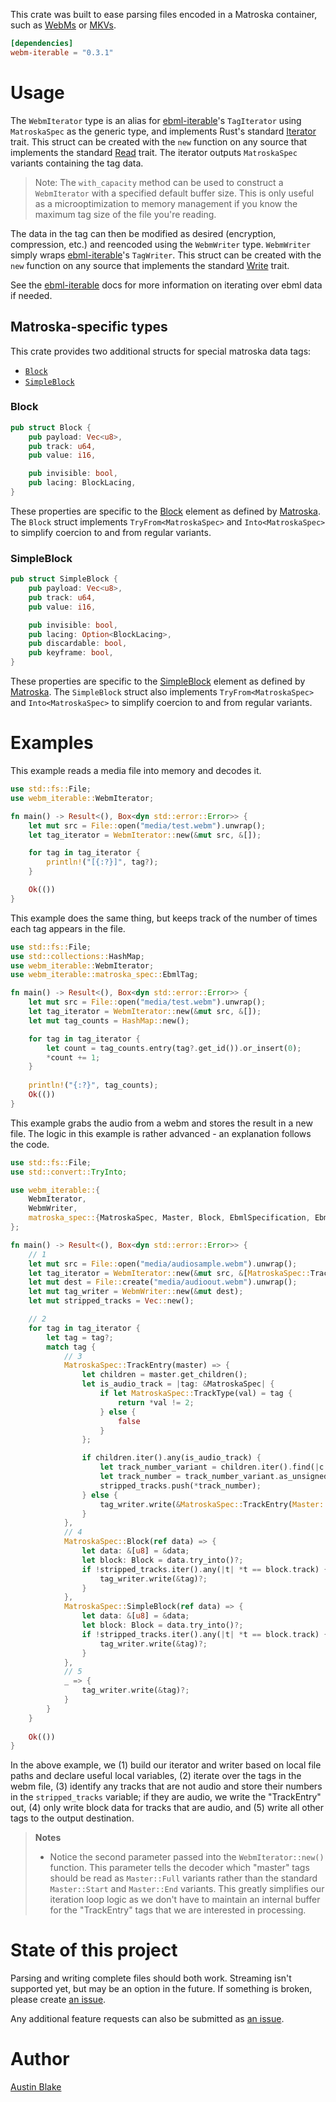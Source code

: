 This crate was built to ease parsing files encoded in a Matroska container, such as [WebMs][webm] or
[MKVs][mkv].

```Cargo.toml
[dependencies]
webm-iterable = "0.3.1"
```

# Usage

The `WebmIterator` type is an alias for [ebml-iterable][ebml-iterable]'s `TagIterator` using `MatroskaSpec` as the generic type, and implements Rust's standard [Iterator][rust-iterator] trait. This struct can be created with the `new` function on any source that implements the standard [Read][rust-read] trait. The iterator outputs `MatroskaSpec` variants containing the tag data.

> Note: The `with_capacity` method can be used to construct a `WebmIterator` with a specified default buffer size.  This is only useful as a microoptimization to memory management if you know the maximum tag size of the file you're reading.

The data in the tag can then be modified as desired (encryption, compression, etc.) and reencoded using the `WebmWriter` type.  `WebmWriter` simply wraps [ebml-iterable][ebml-iterable]'s `TagWriter`. This struct can be created with the `new` function on any source that implements the standard [Write][rust-write] trait.

See the [ebml-iterable][ebml-iterable] docs for more information on iterating over ebml data if needed.

## Matroska-specific types

This crate provides two additional structs for special matroska data tags:

  * [`Block`][mkv-block]
  * [`SimpleBlock`][mkv-sblock]

### Block

```rs
pub struct Block {
    pub payload: Vec<u8>,
    pub track: u64,
    pub value: i16,

    pub invisible: bool,
    pub lacing: BlockLacing,
}
```

These properties are specific to the [Block][mkv-block] element as defined by [Matroska][mkv].  The `Block` struct implements `TryFrom<MatroskaSpec>` and `Into<MatroskaSpec>` to simplify coercion to and from regular variants.

### SimpleBlock

```rs
pub struct SimpleBlock {
    pub payload: Vec<u8>,
    pub track: u64,
    pub value: i16,

    pub invisible: bool,
    pub lacing: Option<BlockLacing>,
    pub discardable: bool,
    pub keyframe: bool,
}
```

These properties are specific to the [SimpleBlock][mkv-sblock] element as defined by [Matroska][mkv].  The `SimpleBlock` struct also implements `TryFrom<MatroskaSpec>` and `Into<MatroskaSpec>` to simplify coercion to and from regular variants.

# Examples

This example reads a media file into memory and decodes it.

```rs
use std::fs::File;
use webm_iterable::WebmIterator;

fn main() -> Result<(), Box<dyn std::error::Error>> {
    let mut src = File::open("media/test.webm").unwrap();
    let tag_iterator = WebmIterator::new(&mut src, &[]);

    for tag in tag_iterator {
        println!("[{:?}]", tag?);
    }

    Ok(())
}
```

This example does the same thing, but keeps track of the number of times each tag appears in the file.

```rs
use std::fs::File;
use std::collections::HashMap;
use webm_iterable::WebmIterator;
use webm_iterable::matroska_spec::EbmlTag;

fn main() -> Result<(), Box<dyn std::error::Error>> {
    let mut src = File::open("media/test.webm").unwrap();
    let tag_iterator = WebmIterator::new(&mut src, &[]);
    let mut tag_counts = HashMap::new();

    for tag in tag_iterator {
        let count = tag_counts.entry(tag?.get_id()).or_insert(0);
        *count += 1;
    }
    
    println!("{:?}", tag_counts);
    Ok(())
}
```

This example grabs the audio from a webm and stores the result in a new file.  The logic in this example is rather advanced - an explanation follows the code.

```rs
use std::fs::File;
use std::convert::TryInto;

use webm_iterable::{
    WebmIterator, 
    WebmWriter,
    matroska_spec::{MatroskaSpec, Master, Block, EbmlSpecification, EbmlTag},
};

fn main() -> Result<(), Box<dyn std::error::Error>> {
    // 1
    let mut src = File::open("media/audiosample.webm").unwrap();
    let tag_iterator = WebmIterator::new(&mut src, &[MatroskaSpec::TrackEntry(Master::Start)]);
    let mut dest = File::create("media/audioout.webm").unwrap();
    let mut tag_writer = WebmWriter::new(&mut dest);
    let mut stripped_tracks = Vec::new();

    // 2
    for tag in tag_iterator {
        let tag = tag?;
        match tag {
            // 3
            MatroskaSpec::TrackEntry(master) => {
                let children = master.get_children();
                let is_audio_track = |tag: &MatroskaSpec| {
                    if let MatroskaSpec::TrackType(val) = tag {
                        return *val != 2;
                    } else {
                        false
                    }
                };

                if children.iter().any(is_audio_track) {
                    let track_number_variant = children.iter().find(|c| matches!(c, MatroskaSpec::TrackNumber(_))).expect("should have a k number child");
                    let track_number = track_number_variant.as_unsigned_int().expect("TrackNumber is an unsigned int variant");
                    stripped_tracks.push(*track_number);
                } else {
                    tag_writer.write(&MatroskaSpec::TrackEntry(Master::Full(children)))?;
                }
            },
            // 4
            MatroskaSpec::Block(ref data) => {
                let data: &[u8] = &data;
                let block: Block = data.try_into()?;
                if !stripped_tracks.iter().any(|t| *t == block.track) {
                    tag_writer.write(&tag)?;
                }
            },
            MatroskaSpec::SimpleBlock(ref data) => {
                let data: &[u8] = &data;
                let block: Block = data.try_into()?;
                if !stripped_tracks.iter().any(|t| *t == block.track) {
                    tag_writer.write(&tag)?;
                }
            },
            // 5
            _ => {
                tag_writer.write(&tag)?;
            }
        }
    }
    
    Ok(())
}
```

In the above example, we (1) build our iterator and writer based on local file paths and declare useful local variables, (2) iterate over the tags in the webm file, (3) identify any tracks that are not audio and store their numbers in the `stripped_tracks` variable; if they are audio, we write the "TrackEntry" out, (4) only write block data for tracks that are audio, and (5) write all other tags to the output destination.

> __Notes__
> 
> * Notice the second parameter passed into the `WebmIterator::new()` function.  This parameter tells the decoder which "master" tags should be read as `Master::Full` variants rather than the standard `Master::Start` and `Master::End` variants.  This greatly simplifies our iteration loop logic as we don't have to maintain an internal buffer for the "TrackEntry" tags that we are interested in processing.
>


# State of this project

Parsing and writing complete files should both work.  Streaming isn't supported yet, but may be an option in the future. If something is broken, please create [an issue][new-issue].

Any additional feature requests can also be submitted as [an issue][new-issue].

# Author

[Austin Blake](https://github.com/austinleroy)

[webm]: https://www.webmproject.org/
[mkv]: http://www.matroska.org/technical/specs/index.html
[mkv-block]: https://www.matroska.org/technical/specs/index.html#block_structure
[mkv-sblock]: https://www.matroska.org/technical/specs/index.html#simpleblock_structure
[rust-iterator]: https://doc.rust-lang.org/std/iter/trait.Iterator.html
[rust-read]: https://doc.rust-lang.org/std/io/trait.Read.html
[rust-write]: https://doc.rust-lang.org/std/io/trait.Write.html
[ebml-iterable]: https://crates.io/crates/ebml-iterable
[new-issue]: https://github.com/austinleroy/webm-iterable/issues
